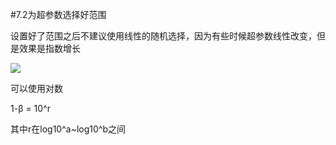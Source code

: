 #7.2为超参数选择好范围

设置好了范围之后不建议使用线性的随机选择，因为有些时候超参数线性改变，但是效果是指数增长

![](https://cdn.jsdelivr.net/gh/tj-messi/picture/1727419988349.png)

可以使用对数

1-β = 10^r

其中r在log10^a~log10^b之间